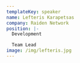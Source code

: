 ```yaml
---
templateKey: speaker
name: Lefteris Karapetsas
company: Raiden Network
position: |-
  Development

  Team Lead
image: /img/lefteris.jpg
---
```


